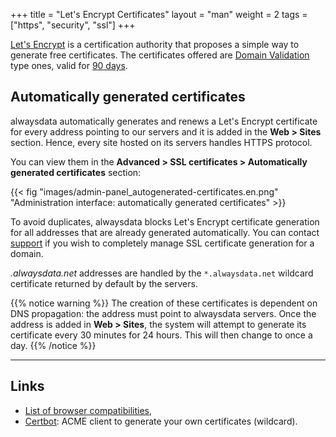 +++
title = "Let's Encrypt Certificates"
layout = "man"
weight = 2
tags = ["https", "security", "ssl"]
+++

[Let's Encrypt](https://letsencrypt.org) is a certification authority that proposes a simple way to generate free certificates. The certificates offered are [Domain Validation](https://en.wikipedia.org/wiki/Domain-validated_certificate) type ones, valid for [90 days](https://letsencrypt.org/2015/11/09/why-90-days.html).

## Automatically generated certificates

alwaysdata automatically generates and renews a Let's Encrypt certificate for every address pointing to our servers and it is added in the **Web > Sites** section. Hence, every site hosted on its servers handles HTTPS protocol.

You can view them in the **Advanced > SSL certificates > Automatically generated certificates** section:

{{< fig "images/admin-panel_autogenerated-certificates.en.png" "Administration interface: automatically generated certificates" >}}

To avoid duplicates, alwaysdata blocks Let's Encrypt certificate generation for all addresses that are already generated automatically. You can contact [support](https://admin.alwaysdata.com/support/add) if you wish to completely manage SSL certificate generation for a domain.

*.alwaysdata.net* addresses are handled by the `*.alwaysdata.net` wildcard certificate returned by default by the servers.

{{% notice warning %}}
The creation of these certificates is dependent on DNS propagation: the address must point to alwaysdata servers. Once the address is added in **Web > Sites**, the system will attempt to generate its certificate every 30 minutes for 24 hours. This will then change to once a day.
{{% /notice %}}

---
## Links
  
- [List of browser compatibilities](https://letsencrypt.org/docs/certificate-compatibility/),
- [Certbot](https://certbot.eff.org/): ACME client to generate your own certificates (wildcard).
